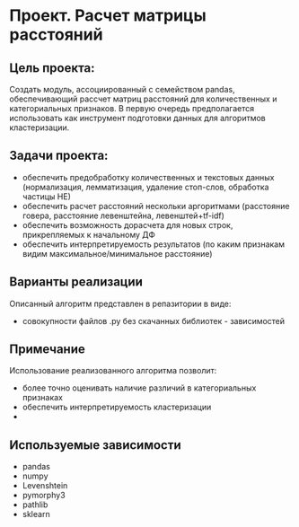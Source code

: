 # Проект. Расчет матрицы расстояний

## Цель проекта:
Создать модуль, ассоциированный с семейством pandas, обеспечивающий рассчет матриц расстояний для количественных и категориальных признаков.
В первую очередь предполагается использовать как инструмент подготовки данных для алгоритмов кластеризации.

## Задачи проекта:
- обеспечить предобработку количественных и текстовых данных (нормализация, лемматизация, удаление стоп-слов, обработка частицы НЕ)
- обеспечить расчет расстояний нескольки аргоритмами (расстояние говера, расстояние левенштейна, левенштей+tf-idf)
- обеспечить возможность дорасчета для новых строк, прикрепляемых к начальному ДФ
- обеспечить интерпретируемость результатов (по каким признакам видим максимальное/минимальное расстояние)
  
## Варианты реализации
Описанный алгоритм представлен в репазитории в виде:
- совокупности файлов .py без скачанных библиотек - зависимостей 
## Примечание
Использование реализованного алгоритма позволит:
- более точно оценивать наличие различий в категориальных признаках
- обеспечить интерпретируемость кластеризации
- 
## Используемые зависимости
- pandas
- numpy
- Levenshtein
- pymorphy3
- pathlib
- sklearn
